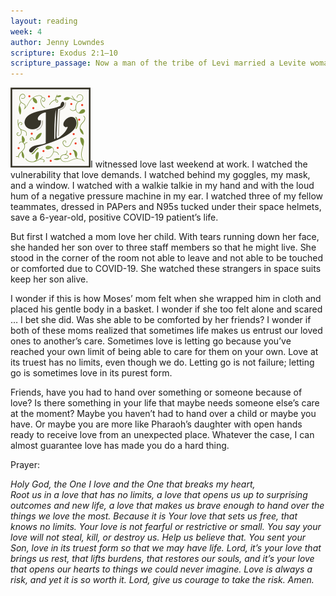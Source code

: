```yaml
---
layout: reading
week: 4
author: Jenny Lowndes
scripture: Exodus 2:1—10
scripture_passage: Now a man of the tribe of Levi married a Levite woman, and she became pregnant and gave birth to a son. When she saw that he was a fine child, she hid him for three months. But when she could hide him no longer, she got a papyrus basket for him and coated it with tar and pitch. Then she placed the child in it and put it among the reeds along the bank of the Nile. His sister stood at a distance to see what would happen to him. <br> <br> Then Pharaoh’s daughter went down to the Nile to bathe, and her attendants were walking along the riverbank. She saw the basket among the reeds and sent her female slave to get it. She opened it and saw the baby. He was crying, and she felt sorry for him. “This is one of the Hebrew babies,” she said. <br> <br> Then his sister asked Pharaoh’s daughter, “Shall I go and get one of the Hebrew women to nurse the baby for you?” <br> <br> “Yes, go,” she answered. So the girl went and got the baby’s mother. Pharaoh’s daughter said to her, “Take this baby and nurse him for me, and I will pay you.” So the woman took the baby and nursed him. When the child grew older, she took him to Pharaoh’s daughter and he became her son. She named him Moses, saying, “I drew him out of the water.”
---
```


<p><img class="drop-cap" src="/src/img/drop-cap-i.svg"><span>I</span> witnessed love last weekend at work. I watched the vulnerability that love demands. I watched behind my goggles, my mask, and a window. I watched with a walkie talkie in my hand and with the loud hum of a negative pressure machine in my ear. I watched three of my fellow teammates, dressed in PAPers and N95s tucked under their space helmets, save a 6-year-old, positive COVID-19 patient’s life.</p>

But first I watched a mom love her child. With tears running down her face, she handed her son over to three staff members so that he might live. She stood in the corner of the room not able to leave and not able to be touched or comforted due to COVID-19. She watched these strangers in space suits keep her son alive.

I wonder if this is how Moses’ mom felt when she wrapped him in cloth and placed his gentle body in a basket. I wonder if she too felt alone and scared … I bet she did. Was she able to be comforted by her friends? I wonder if both of these moms realized that sometimes life makes us entrust our loved ones to another’s care. Sometimes love is letting go because you’ve reached your own limit of being able to care for them on your own. Love at its truest has no limits, even though we do. Letting go is not failure; letting go is sometimes love in its purest form.

Friends, have you had to hand over something or someone because of love? Is there something in your life that maybe needs someone else’s care at the moment? Maybe you haven’t had to hand over a child or maybe you have.  Or maybe you are more like Pharaoh’s daughter with open hands ready to receive love from an unexpected place. Whatever the case, I can almost guarantee love has made you do a hard thing.

Prayer:

<i>Holy God, the One I love and the One that breaks my heart,<br>
Root us in a love that has no limits, a love that opens us up to surprising outcomes and new life, a love that makes us brave enough to hand over the things we love the most. Because it is Your love that sets us free, that knows no limits. Your love is not fearful or restrictive or small. You say your love will not steal, kill, or destroy us. Help us believe that. You sent your Son, love in its truest form so that we may have life. Lord, it’s your love that brings us rest, that lifts burdens, that restores our souls, and it’s your love that opens our hearts to things we could never imagine. Love is always a risk, and yet it is so worth it. Lord, give us courage to take the risk. Amen.</i>

